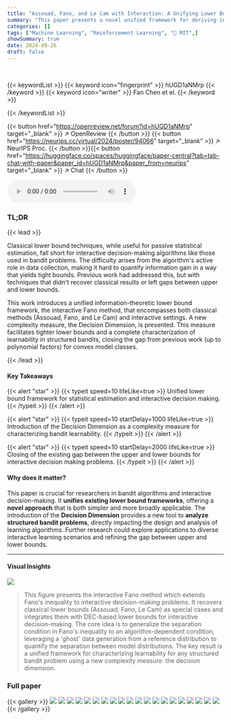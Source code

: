 ```yaml
---
title: "Assouad, Fano, and Le Cam with Interaction: A Unifying Lower Bound Framework and Characterization for Bandit Learnability"
summary: "This paper presents a novel unified framework for deriving information-theoretic lower bounds for bandit learnability, unifying classical methods with interactive learning techniques and introducing a..."
categories: []
tags: ["Machine Learning", "Reinforcement Learning", "🏢 MIT",]
showSummary: true
date: 2024-09-26
draft: false
---
```


<br>

{{< keywordList >}}
{{< keyword icon="fingerprint" >}} hUGD1aNMrp {{< /keyword >}}
{{< keyword icon="writer" >}} Fan Chen et el. {{< /keyword >}}
 
{{< /keywordList >}}

{{< button href="https://openreview.net/forum?id=hUGD1aNMrp" target="_blank" >}}
↗ OpenReview
{{< /button >}}
{{< button href="https://neurips.cc/virtual/2024/poster/94066" target="_blank" >}}
↗ NeurIPS Proc.
{{< /button >}}{{< button href="https://huggingface.co/spaces/huggingface/paper-central?tab=tab-chat-with-paper&paper_id=hUGD1aNMrp&paper_from=neurips" target="_blank" >}}
↗ Chat
{{< /button >}}



<audio controls>
    <source src="https://ai-paper-reviewer.com/hUGD1aNMrp/podcast.wav" type="audio/wav">
    Your browser does not support the audio element.
</audio>


### TL;DR


{{< lead >}}

Classical lower bound techniques, while useful for passive statistical estimation, fall short for interactive decision-making algorithms like those used in bandit problems.  The difficulty arises from the algorithm's active role in data collection, making it hard to quantify information gain in a way that yields tight bounds. Previous work had addressed this, but with techniques that didn't recover classical results or left gaps between upper and lower bounds.

This work introduces a unified information-theoretic lower bound framework, the interactive Fano method, that encompasses both classical methods (Assouad, Fano, and Le Cam) and interactive settings.  A new complexity measure, the Decision Dimension, is presented. This measure facilitates tighter lower bounds and a complete characterization of learnability in structured bandits, closing the gap from previous work (up to polynomial factors) for convex model classes.

{{< /lead >}}


#### Key Takeaways

{{< alert "star" >}}
{{< typeit speed=10 lifeLike=true >}} Unified lower bound framework for statistical estimation and interactive decision making. {{< /typeit >}}
{{< /alert >}}

{{< alert "star" >}}
{{< typeit speed=10 startDelay=1000 lifeLike=true >}} Introduction of the Decision Dimension as a complexity measure for characterizing bandit learnability. {{< /typeit >}}
{{< /alert >}}

{{< alert "star" >}}
{{< typeit speed=10 startDelay=2000 lifeLike=true >}} Closing of the existing gap between the upper and lower bounds for interactive decision making problems. {{< /typeit >}}
{{< /alert >}}

#### Why does it matter?
This paper is crucial for researchers in bandit algorithms and interactive decision-making.  It **unifies existing lower bound frameworks**, offering a **novel approach** that is both simpler and more broadly applicable. The introduction of the **Decision Dimension** provides a new tool to **analyze structured bandit problems**, directly impacting the design and analysis of learning algorithms.  Further research could explore applications to diverse interactive learning scenarios and refining the gap between upper and lower bounds.

------
#### Visual Insights



![](https://ai-paper-reviewer.com/hUGD1aNMrp/figures_0_1.jpg)

> This figure presents the interactive Fano method which extends Fano's inequality to interactive decision-making problems. It recovers classical lower bounds (Assouad, Fano, Le Cam) as special cases and integrates them with DEC-based lower bounds for interactive decision-making.  The core idea is to generalize the separation condition in Fano's inequality to an algorithm-dependent condition, leveraging a 'ghost' data generation from a reference distribution to quantify the separation between model distributions. The key result is a unified framework for characterizing learnability for any structured bandit problem using a new complexity measure: the decision dimension.







### Full paper

{{< gallery >}}
<img src="https://ai-paper-reviewer.com/hUGD1aNMrp/1.png" class="grid-w50 md:grid-w33 xl:grid-w25" />
<img src="https://ai-paper-reviewer.com/hUGD1aNMrp/2.png" class="grid-w50 md:grid-w33 xl:grid-w25" />
<img src="https://ai-paper-reviewer.com/hUGD1aNMrp/3.png" class="grid-w50 md:grid-w33 xl:grid-w25" />
<img src="https://ai-paper-reviewer.com/hUGD1aNMrp/4.png" class="grid-w50 md:grid-w33 xl:grid-w25" />
<img src="https://ai-paper-reviewer.com/hUGD1aNMrp/5.png" class="grid-w50 md:grid-w33 xl:grid-w25" />
<img src="https://ai-paper-reviewer.com/hUGD1aNMrp/6.png" class="grid-w50 md:grid-w33 xl:grid-w25" />
<img src="https://ai-paper-reviewer.com/hUGD1aNMrp/7.png" class="grid-w50 md:grid-w33 xl:grid-w25" />
<img src="https://ai-paper-reviewer.com/hUGD1aNMrp/8.png" class="grid-w50 md:grid-w33 xl:grid-w25" />
<img src="https://ai-paper-reviewer.com/hUGD1aNMrp/9.png" class="grid-w50 md:grid-w33 xl:grid-w25" />
<img src="https://ai-paper-reviewer.com/hUGD1aNMrp/10.png" class="grid-w50 md:grid-w33 xl:grid-w25" />
<img src="https://ai-paper-reviewer.com/hUGD1aNMrp/11.png" class="grid-w50 md:grid-w33 xl:grid-w25" />
<img src="https://ai-paper-reviewer.com/hUGD1aNMrp/12.png" class="grid-w50 md:grid-w33 xl:grid-w25" />
<img src="https://ai-paper-reviewer.com/hUGD1aNMrp/13.png" class="grid-w50 md:grid-w33 xl:grid-w25" />
<img src="https://ai-paper-reviewer.com/hUGD1aNMrp/14.png" class="grid-w50 md:grid-w33 xl:grid-w25" />
<img src="https://ai-paper-reviewer.com/hUGD1aNMrp/15.png" class="grid-w50 md:grid-w33 xl:grid-w25" />
<img src="https://ai-paper-reviewer.com/hUGD1aNMrp/16.png" class="grid-w50 md:grid-w33 xl:grid-w25" />
<img src="https://ai-paper-reviewer.com/hUGD1aNMrp/17.png" class="grid-w50 md:grid-w33 xl:grid-w25" />
<img src="https://ai-paper-reviewer.com/hUGD1aNMrp/18.png" class="grid-w50 md:grid-w33 xl:grid-w25" />
<img src="https://ai-paper-reviewer.com/hUGD1aNMrp/19.png" class="grid-w50 md:grid-w33 xl:grid-w25" />
<img src="https://ai-paper-reviewer.com/hUGD1aNMrp/20.png" class="grid-w50 md:grid-w33 xl:grid-w25" />
{{< /gallery >}}